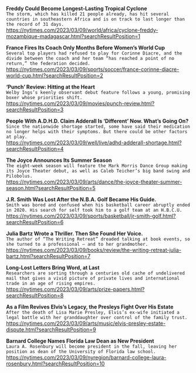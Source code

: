 **Freddy Could Become Longest-Lasting Tropical Cyclone**\
`The storm, which has killed 21 people already, has hit several countries in southeastern Africa and is on track to last longer than the record of 31 days.`\
https://nytimes.com/2023/03/09/world/africa/cyclone-freddy-mozambique-madagascar.html?searchResultPosition=1

**France Fires Its Coach Only Months Before Women’s World Cup**\
`Several top players had refused to play for Corinne Diacre, and the divide between the coach and her team “has reached a point of no return,” the federation decided.`\
https://nytimes.com/2023/03/09/sports/soccer/france-corinne-diacre-world-cup.html?searchResultPosition=2

**‘Punch’ Review: Hitting at the Heart**\
`Welby Ings’s keenly observant debut feature follows a young, promising boxer whose priorities shift.`\
https://nytimes.com/2023/03/09/movies/punch-review.html?searchResultPosition=3

**People With A.D.H.D. Claim Adderall Is ‘Different’ Now. What’s Going On?**\
`Since the nationwide shortage started, some have said their medication no longer helps with their symptoms. But there could be other factors at play.`\
https://nytimes.com/2023/03/09/well/live/adhd-adderall-shortage.html?searchResultPosition=4

**The Joyce Announces Its Summer Season**\
`The eight-week season will feature the Mark Morris Dance Group making its Joyce Theater debut, as well as Caleb Teicher’s big band swing and Pilobolus.`\
https://nytimes.com/2023/03/09/arts/dance/the-joyce-theater-summer-season.html?searchResultPosition=5

**J.R. Smith Was Lost After the N.B.A. Golf Became His Guide.**\
`Smith was bored and confused when his basketball career abruptly ended in 2020. His search for self took him to a golf team at an H.B.C.U.`\
https://nytimes.com/2023/03/09/sports/basketball/jr-smith-golf.html?searchResultPosition=6

**Julia Bartz Wrote a Thriller. Then She Found Her Voice.**\
`The author of “The Writing Retreat” dreaded talking at book events, so she turned to a professional — and to her grandmother.`\
https://nytimes.com/2023/03/09/books/review/the-writing-retreat-julia-bartz.html?searchResultPosition=7

**Long-Lost Letters Bring Word, at Last**\
`Researchers are sorting through a centuries old cache of undelivered mail that gives a vivid picture of private lives and international trade in an age of rising empires.`\
https://nytimes.com/2023/03/09/arts/prize-papers.html?searchResultPosition=8

**As a Film Revives Elvis’s Legacy, the Presleys Fight Over His Estate**\
`After the death of Lisa Marie Presley, Elvis’s ex-wife initiated a legal battle with her granddaughter over control of the family trust.`\
https://nytimes.com/2023/03/09/arts/music/elvis-presley-estate-dispute.html?searchResultPosition=9

**Barnard College Names Florida Law Dean as New President**\
`Laura A. Rosenbury will become president in the fall, leaving her position as dean of the University of Florida law school.`\
https://nytimes.com/2023/03/09/nyregion/barnard-college-laura-rosenbury.html?searchResultPosition=10

